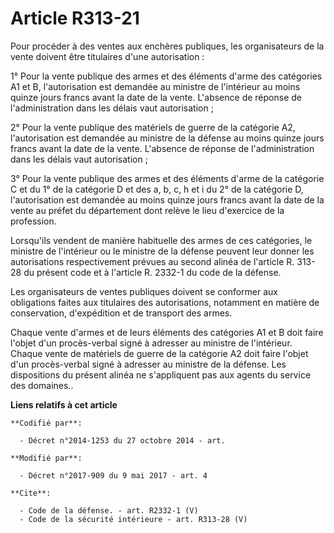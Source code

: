 # Article R313-21

Pour procéder à des ventes aux enchères publiques, les organisateurs de la vente doivent être titulaires d'une
autorisation : 

1° Pour la vente publique des armes et des éléments d'arme des catégories A1 et B, l'autorisation est demandée au ministre de
l'intérieur au moins quinze jours francs avant la date de la vente. L'absence de réponse de l'administration dans les délais
vaut autorisation ; 

2° Pour la vente publique des matériels de guerre de la catégorie A2, l'autorisation est demandée au ministre de la défense
au moins quinze jours francs avant la date de la vente. L'absence de réponse de l'administration dans les délais vaut
autorisation ; 

3° Pour la vente publique des armes et des éléments d'arme de la catégorie C et du 1° de la catégorie D et des a, b, c, h et
i du 2° de la catégorie D, l'autorisation est demandée au moins quinze jours francs avant la date de la vente au préfet du
département dont relève le lieu d'exercice de la profession. 

Lorsqu'ils vendent de manière habituelle des armes de ces catégories, le ministre de l'intérieur ou le ministre de la défense
peuvent leur donner les autorisations respectivement prévues au second alinéa de l'article R. 313-28 du présent code et à
l'article R. 2332-1 du code de la défense. 

Les organisateurs de ventes publiques doivent se conformer aux obligations faites aux titulaires des autorisations, notamment
en matière de conservation, d'expédition et de transport des armes. 

Chaque vente d'armes et de leurs éléments des catégories A1 et B doit faire l'objet d'un procès-verbal signé à adresser au
ministre de l'intérieur. Chaque vente de matériels de guerre de la catégorie A2 doit faire l'objet d'un procès-verbal signé à
adresser au ministre de la défense. Les dispositions du présent alinéa ne s'appliquent pas aux agents du service des
domaines..

**Liens relatifs à cet article**

	**Codifié par**:

	  - Décret n°2014-1253 du 27 octobre 2014 - art.

	**Modifié par**:

	  - Décret n°2017-909 du 9 mai 2017 - art. 4

	**Cite**:

	  - Code de la défense. - art. R2332-1 (V)
	  - Code de la sécurité intérieure - art. R313-28 (V)
